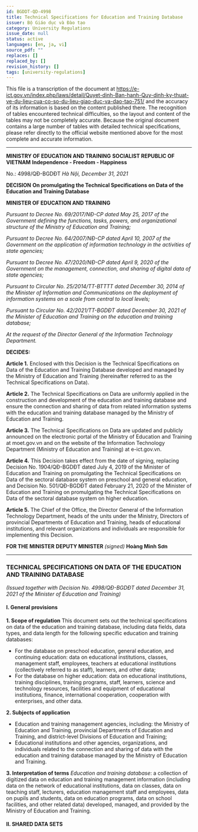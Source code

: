 ```yaml
---
id: BGDDT-QD-4998
title: Technical Specifications for Education and Training Database
issuer: Bộ Giáo dục và Đào tạo
category: University Regulations
issue_date: null
status: active
languages: [en, ja, vi]
source_pdf: ""
replaces: []
replaced_by: []
revision_history: []
tags: [university-regulations]
---
```

This file is a transcription of the document at https://e-ict.gov.vn/index.php/laws/detail/Quyet-dinh-Ban-hanh-Quy-dinh-ky-thuat-ve-du-lieu-cua-co-so-du-lieu-giao-duc-va-dao-tao-751/ and the accuracy of its information is based on the content published there.
The recognition of tables encountered technical difficulties, so the layout and content of the tables may not be completely accurate.
Because the original document contains a large number of tables with detailed technical specifications, please refer directly to the official website mentioned above for the most complete and accurate information.

---

**MINISTRY OF EDUCATION AND TRAINING**
**SOCIALIST REPUBLIC OF VIETNAM**
**Independence - Freedom - Happiness**

No.: 4998/QĐ-BGDĐT
*Hà Nội, December 31, 2021*

**DECISION**
**On promulgating the Technical Specifications on Data of the Education and Training Database**

**MINISTER OF EDUCATION AND TRAINING**

*Pursuant to Decree No. 69/2017/NĐ-CP dated May 25, 2017 of the Government defining the functions, tasks, powers, and organizational structure of the Ministry of Education and Training;*

*Pursuant to Decree No. 64/2007/NĐ-CP dated April 10, 2007 of the Government on the application of information technology in the activities of state agencies;*

*Pursuant to Decree No. 47/2020/NĐ-CP dated April 9, 2020 of the Government on the management, connection, and sharing of digital data of state agencies;*

*Pursuant to Circular No. 25/2014/TT-BTTTT dated December 30, 2014 of the Minister of Information and Communications on the deployment of information systems on a scale from central to local levels;*

*Pursuant to Circular No. 42/2021/TT-BGDĐT dated December 30, 2021 of the Minister of Education and Training on the education and training database;*

*At the request of the Director General of the Information Technology Department.*

**DECIDES:**

**Article 1.** Enclosed with this Decision is the Technical Specifications on Data of the Education and Training Database developed and managed by the Ministry of Education and Training (hereinafter referred to as the Technical Specifications on Data).

**Article 2.** The Technical Specifications on Data are uniformly applied in the construction and development of the education and training database and ensure the connection and sharing of data from related information systems with the education and training database managed by the Ministry of Education and Training.

**Article 3.** The Technical Specifications on Data are updated and publicly announced on the electronic portal of the Ministry of Education and Training at moet.gov.vn and on the website of the Information Technology Department (Ministry of Education and Training) at e-ict.gov.vn.

**Article 4.** This Decision takes effect from the date of signing, replacing Decision No. 1904/QĐ-BGDĐT dated July 4, 2019 of the Minister of Education and Training on promulgating the Technical Specifications on Data of the sectoral database system on preschool and general education, and Decision No. 501/QĐ-BGDĐT dated February 21, 2020 of the Minister of Education and Training on promulgating the Technical Specifications on Data of the sectoral database system on higher education.

**Article 5.** The Chief of the Office, the Director General of the Information Technology Department, heads of the units under the Ministry, Directors of provincial Departments of Education and Training, heads of educational institutions, and relevant organizations and individuals are responsible for implementing this Decision.

**FOR THE MINISTER**
**DEPUTY MINISTER**
*(signed)*
**Hoàng Minh Sơn**

---

### **TECHNICAL SPECIFICATIONS ON DATA OF THE EDUCATION AND TRAINING DATABASE**
*(Issued together with Decision No. 4998/QĐ-BGDĐT dated December 31, 2021 of the Minister of Education and Training)*

#### **I. General provisions**

**1. Scope of regulation**
This document sets out the technical specifications on data of the education and training database, including data fields, data types, and data length for the following specific education and training databases:
- For the database on preschool education, general education, and continuing education: data on educational institutions, classes, management staff, employees, teachers at educational institutions (collectively referred to as staff), learners, and other data;
- For the database on higher education: data on educational institutions, training disciplines, training programs, staff, learners, science and technology resources, facilities and equipment of educational institutions, finance, international cooperation, cooperation with enterprises, and other data.

**2. Subjects of application**
- Education and training management agencies, including: the Ministry of Education and Training, provincial Departments of Education and Training, and district-level Divisions of Education and Training;
- Educational institutions and other agencies, organizations, and individuals related to the connection and sharing of data with the education and training database managed by the Ministry of Education and Training.

**3. Interpretation of terms**
*Education and training database*: a collection of digitized data on education and training management information (including data on the network of educational institutions, data on classes, data on teaching staff, lecturers, education management staff and employees, data on pupils and students, data on education programs, data on school facilities, and other related data) developed, managed, and provided by the Ministry of Education and Training.

#### **II. SHARED DATA SETS**
